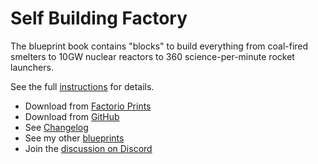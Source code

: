 # Self Building Factory

The blueprint book contains "blocks" to build everything from coal-fired smelters to 10GW nuclear reactors to 360 science-per-minute rocket launchers.

See the full [instructions](https://docs.google.com/document/d/1b7OT1-h5GWfey4rIVNbMCXX-dMkoWLmcURutqrliLYE/edit?usp=sharing) for details.

- Download from [Factorio Prints](https://factorioprints.com/user/RNRy11ePrQRDlqu6AwY4QDQi26l2)
- Download from [GitHub](https://github.com/bcwhite-code/brians-blueprints/releases)
- See [Changelog](./CHANGELOG.md)
- See my other [blueprints](https://github.com/bcwhite-code/brians-blueprints)
- Join the [discussion on Discord](https://discord.gg/hQnsXwpZ8A)
